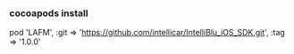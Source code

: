 ### cocoapods install

  pod 'LAFM', :git => 'https://github.com/intellicar/IntelliBlu_iOS_SDK.git', :tag => '1.0.0' 

